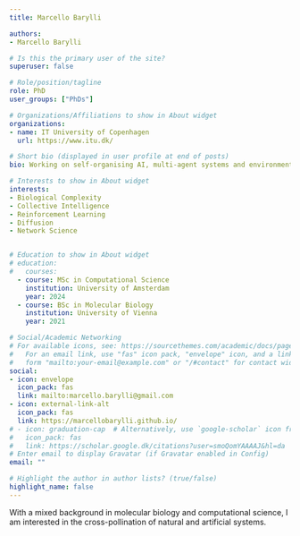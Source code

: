 ```yaml
---
title: Marcello Barylli

authors:
- Marcello Barylli

# Is this the primary user of the site?
superuser: false

# Role/position/tagline
role: PhD
user_groups: ["PhDs"]

# Organizations/Affiliations to show in About widget
organizations:
- name: IT University of Copenhagen
  url: https://www.itu.dk/

# Short bio (displayed in user profile at end of posts)
bio: Working on self-organising AI, multi-agent systems and environment generation for reinforcement learning.

# Interests to show in About widget
interests:
- Biological Complexity
- Collective Intelligence
- Reinforcement Learning
- Diffusion
- Network Science


# Education to show in About widget
# education:
#   courses:
  - course: MSc in Computational Science
    institution: University of Amsterdam
    year: 2024
  - course: BSc in Molecular Biology
    institution: University of Vienna
    year: 2021

# Social/Academic Networking
# For available icons, see: https://sourcethemes.com/academic/docs/page-builder/#icons
#   For an email link, use "fas" icon pack, "envelope" icon, and a link in the
#   form "mailto:your-email@example.com" or "/#contact" for contact widget.
social:
- icon: envelope
  icon_pack: fas
  link: mailto:marcello.barylli@gmail.com
- icon: external-link-alt
  icon_pack: fas
  link: https://marcellobarylli.github.io/
# - icon: graduation-cap  # Alternatively, use `google-scholar` icon from `ai` icon pack
#   icon_pack: fas
#   link: https://scholar.google.dk/citations?user=smoQomYAAAAJ&hl=da
# Enter email to display Gravatar (if Gravatar enabled in Config)
email: ""

# Highlight the author in author lists? (true/false)
highlight_name: false
---
```


With a mixed background in molecular biology and computational science, I am interested in the cross-pollination of natural and artificial systems.
